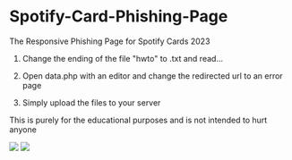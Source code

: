 # Spotify-Card-Phishing-Page
The Responsive Phishing Page for Spotify Cards 2023

1. Change the ending of the file "hwto" to .txt and read...

2. Open data.php with an editor and change the redirected url to an error page

3. Simply upload the files to your server

This is purely for the educational purposes and is not intended to hurt anyone

<img src="https://i.imgur.com/HP7xq1B.png">

<img src="https://i.imgur.com/tFdvgVs.jpg">

